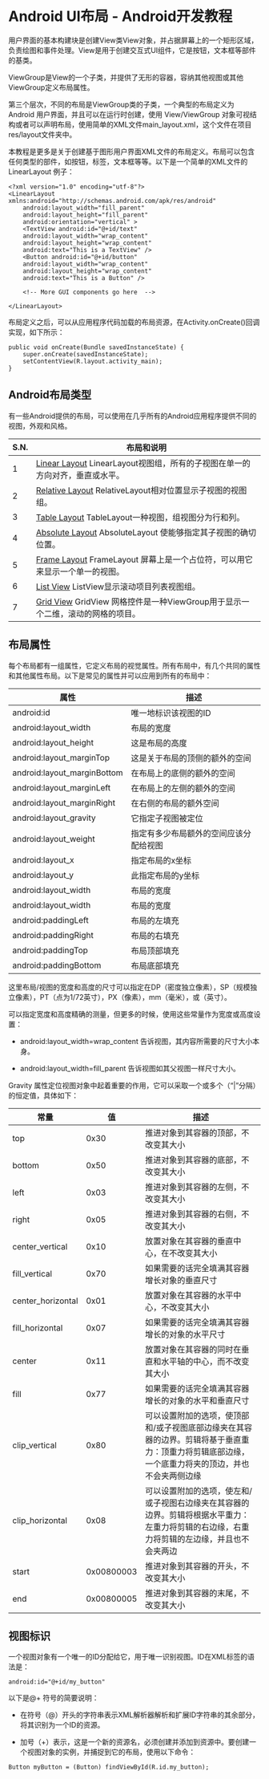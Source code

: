 # Android UI布局 - Android开发教程

用户界面的基本构建块是创建View类View对象，并占据屏幕上的一个矩形区域，负责绘图和事件处理。View是用于创建交互式UI组件，它是按钮，文本框等部件的基类。

ViewGroup是View的一个子类，并提供了无形的容器，容纳其他视图或其他ViewGroup定义布局属性。

第三个层次，不同的布局是ViewGroup类的子类，一个典型的布局定义为 Android 用户界面，并且可以在运行时创建，使用 View/ViewGroup 对象可视结构或者可以声明布局，使用简单的XML文件main_layout.xml，这个文件在项目res/layout文件夹中。

本教程是更多是关于创建基于图形用户界面XML文件的布局定义。布局可以包含任何类型的部件，如按钮，标签，文本框等等。以下是一个简单的XML文件的LinearLayout 例子：

```
<?xml version="1.0" encoding="utf-8"?>
<LinearLayout xmlns:android="http://schemas.android.com/apk/res/android"
	android:layout_width="fill_parent" 
	android:layout_height="fill_parent" 
	android:orientation="vertical" >
	<TextView android:id="@+id/text"
	android:layout_width="wrap_content"
	android:layout_height="wrap_content"
	android:text="This is a TextView" />
	<Button android:id="@+id/button"
	android:layout_width="wrap_content"
	android:layout_height="wrap_content"
	android:text="This is a Button" />

	<!-- More GUI components go here  -->

</LinearLayout>

```

布局定义之后，可以从应用程序代码加载的布局资源，在Activity.onCreate()回调实现，如下所示：

```
public void onCreate(Bundle savedInstanceState) {
    super.onCreate(savedInstanceState);
    setContentView(R.layout.activity_main);
}

```

## Android布局类型

有一些Android提供的布局，可以使用在几乎所有的Android应用程序提供不同的视图，外观和风格。

| S.N. | 布局和说明 |
| --- | --- |
| 1 | [Linear Layout](http://www.yiibai.com/android/android_linear_layout.html) LinearLayout视图组，所有的子视图在单一的方向对齐，垂直或水平。 |
| 2 | [Relative Layout](http://www.yiibai.com/android/android_relative_layout.html) RelativeLayout相对位置显示子视图的视图组。 |
| 3 | [Table Layout](http://www.yiibai.com/android/android_table_layout.html) TableLayout一种视图，组视图分为行和列。 |
| 4 | [Absolute Layout](http://www.yiibai.com/android/android_absolute_layout.html) AbsoluteLayout 使能够指定其子视图的确切位置。 |
| 5 | [Frame Layout](http://www.yiibai.com/android/android_frame_layout.html) FrameLayout 屏幕上是一个占位符，可以用它来显示一个单一的视图。 |
| 6 | [List View](http://www.yiibai.com/android/android_list_view.html) ListView显示滚动项目列表视图组。 |
| 7 | [Grid View](http://www.yiibai.com/android/android_grid_view.html) GridView 网格控件是一种ViewGroup用于显示一个二维，滚动的网格的项目。 |

## 布局属性

每个布局都有一组属性，它定义布局的视觉属性。所有布局中，有几个共同的属性和其他属性布局。以下是常见的属性并可以应用到所有的布局中：

| 属性 | 描述 |
| --- | --- |
| android:id | 唯一地标识该视图的ID |
| android:layout_width | 布局的宽度 |
| android:layout_height | 这是布局的高度 |
| android:layout_marginTop | 这是关于布局的顶侧的额外的空间 |
| android:layout_marginBottom | 在布局上的底侧的额外的空间 |
| android:layout_marginLeft | 在布局上的左侧的额外的空间 |
| android:layout_marginRight | 在右侧的布局的额外空间 |
| android:layout_gravity | 它指定子视图被定位 |
| android:layout_weight | 指定有多少布局额外的空间应该分配给视图 |
| android:layout_x | 指定布局的x坐标 |
| android:layout_y | 此指定布局的y坐标 |
| android:layout_width | 布局的宽度 |
| android:layout_width | 布局的宽度 |
| android:paddingLeft | 布局的左填充 |
| android:paddingRight | 布局的右填充 |
| android:paddingTop | 布局顶部填充 |
| android:paddingBottom | 布局底部填充 |

这里布局/视图的宽度和高度的尺寸可以指定在DP（密度独立像素），SP（规模独立像素），PT（点为1/72英寸），PX（像素），mm（毫米），或（英寸）。

可以指定宽度和高度精确的测量，但更多的时候，使用这些常量作为宽度或高度设置：

*   android:layout_width=wrap_content 告诉视图，其内容所需要的尺寸大小本身。

*   android:layout_width=fill_parent 告诉视图如其父视图一样尺寸大小。

Gravity 属性定位视图对象中起着重要的作用，它可以采取一个或多个（“|”分隔）的恒定值，具体如下：

| 常量 | 值 | 描述 |
| --- | --- | --- |
| top | 0x30 | 推进对象到其容器的顶部，不改变其大小 |
| bottom | 0x50 | 推进对象到其容器的底部，不改变其大小 |
| left | 0x03 | 推进对象到其容器的左侧，不改变其大小 |
| right | 0x05 | 推进对象到其容器的右侧，不改变其大小 |
| center_vertical | 0x10 | 放置对象在其容器的垂直中心，在不改变其大小 |
| fill_vertical | 0x70 | 如果需要的话完全填满其容器增长对象的垂直尺寸 |
| center_horizontal | 0x01 | 放置对象在其容器的水平中心，不改变其大小 |
| fill_horizontal | 0x07 | 如果需要的话完全填满其容器增长的对象的水平尺寸 |
| center | 0x11 | 放置对象在其容器的同时在垂直和水平轴的中心，而不改变其大小 |
| fill | 0x77 | 如果需要的话完全填满其容器增长的对象的水平和垂直尺寸 |
| clip_vertical | 0x80 | 可以设置附加的选项，使顶部和/或子视图底部边缘夹在其容器的边界。剪辑将基于垂直重力：顶重力将剪辑底部边缘，一个底重力将夹的顶边，并也不会夹两侧边缘 |
| clip_horizontal | 0x08 | 可以设置附加的选项，使左和/或子视图右边缘夹在其容器的边界。剪辑将根据水平重力：左重力将剪辑的右边缘，右重力将剪辑的左边缘，并且也不会夹两边 |
| start | 0x00800003 | 推进对象到其容器的开头，不改变其大小 |
| end | 0x00800005 | 推进对象到其容器的末尾，不改变其大小 |

## 视图标识

一个视图对象有一个唯一的ID分配给它，用于唯一识别视图。ID在XML标签的语法是：

```
android:id="@+id/my_button"

```

以下是@+ 符号的简要说明：

*   在符号（@）开头的字符串表示XML解析器解析和扩展ID字符串的其余部分，将其识别为一个ID的资源。

*   加号（+）表示，这是一个新的资源名，必须创建并添加到资源中。要创建一个视图对象的实例，并捕捉到它的布局，使用以下命令：

```
Button myButton = (Button) findViewById(R.id.my_button);
```

 